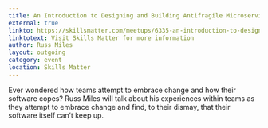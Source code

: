 ```yaml
---
title: An Introduction to Designing and Building Antifragile Microservices with Java
external: true
linkto: https://skillsmatter.com/meetups/6335-an-introduction-to-designing-and-building-antifragile-microservices-with-java
linktotext: Visit Skills Matter for more information
author: Russ Miles
layout: outgoing
category: event
location: Skills Matter
---
```

Ever wondered how teams attempt to embrace change and how their software copes? Russ Miles will talk about his experiences within teams as they attempt to embrace change and find, to their dismay, that their software itself can’t keep up.